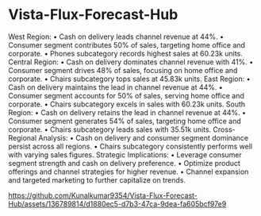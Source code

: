 # Vista-Flux-Forecast-Hub
West Region:
        •	Cash on delivery leads channel revenue at 44%.
        •	Consumer segment contributes 50% of sales, targeting home office and corporate.
        •	Phones subcategory records highest sales at 60.23k units.
Central Region:
        •	Cash on delivery dominates channel revenue with 41%.
        •	Consumer segment drives 48% of sales, focusing on home office and corporate.
        •	Chairs subcategory tops sales at 45.83k units.
East Region:
        •	Cash on delivery maintains the lead in channel revenue at 44%.
        •	Consumer segment accounts for 50% of sales, serving home office and corporate.
        •	Chairs subcategory excels in sales with 60.23k units.
South Region:
        •	Cash on delivery retains the lead in channel revenue at 44%.
        •	Consumer segment generates 54% of sales, targeting home office and corporate.
        •	Chairs subcategory leads sales with 35.51k units.
Cross-Regional Analysis:
        •	Cash on delivery and consumer segment dominance persist across all regions.
        •	Chairs subcategory consistently performs well with varying sales figures.
Strategic Implications:
        •	Leverage consumer segment strength and cash on delivery preference.
        •	Optimize product offerings and channel strategies for higher revenue.
        •	Channel expansion and targeted marketing to further capitalize on trends.







https://github.com/Kunalkumar9354/Vista-Flux-Forecast-Hub/assets/136789814/d1880ec5-d7b3-47ca-9dea-fa605bcf97e9







